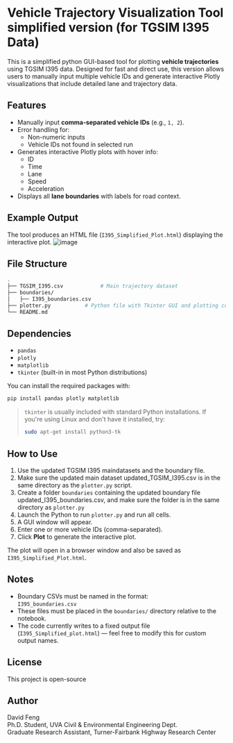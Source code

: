 # Vehicle Trajectory Visualization Tool simplified version (for TGSIM I395 Data)

This is a simplified python GUI-based tool for plotting **vehicle trajectories** using TGSIM I395 data. Designed for fast and direct use, this version allows users to manually input multiple vehicle IDs and generate interactive Plotly visualizations that include detailed lane and trajectory data.

## Features

- Manually input **comma-separated vehicle IDs** (e.g., `1, 2`).
- Error handling for:
  - Non-numeric inputs
  - Vehicle IDs not found in selected run
- Generates interactive Plotly plots with hover info:
  - ID
  - Time
  - Lane
  - Speed
  - Acceleration
- Displays all **lane boundaries** with labels for road context.

## Example Output

The tool produces an HTML file (`I395_Simplified_Plot.html`) displaying the interactive plot.
![image](https://github.com/user-attachments/assets/163f6f26-9fab-456e-89cf-d6de5958de53)



## File Structure

```bash
.
├── TGSIM_I395.csv            # Main trajectory dataset
├── boundaries/
│   ├── I395_boundaries.csv
├── plotter.py           # Python file with Tkinter GUI and plotting code
└── README.md
```

## Dependencies

- `pandas`
- `plotly`
- `matplotlib`
- `tkinter` (built-in in most Python distributions)

You can install the required packages with:

```bash
pip install pandas plotly matplotlib
```

> `tkinter` is usually included with standard Python installations. If you're using Linux and don't have it installed, try:
>
> ```bash
> sudo apt-get install python3-tk
> ```

## How to Use

1. Use the updated TGSIM I395 maindatasets and the boundary file.
2. Make sure the updated main dataset updated_TGSIM_I395.csv is in the same directory as the `plotter.py` script.
3. Create a folder `boundaries` containing the updated boundary file updated_I395_boundaries.csv, and make sure the folder is in the same directory as `plotter.py`
4. Launch the Python to run `plotter.py` and run all cells.
5. A GUI window will appear.
6. Enter one or more vehicle IDs (comma-separated).
7. Click **Plot** to generate the interactive plot.
   

The plot will open in a browser window and also be saved as `I395_Simplified_Plot.html`.


## Notes

- Boundary CSVs must be named in the format:  
  `I395_boundaries.csv`
- These files must be placed in the `boundaries/` directory relative to the notebook.
- The code currently writes to a fixed output file (`I395_Simplified_plot.html`) — feel free to modify this for custom output names.

## License

This project is open-source

## Author

David Feng  
Ph.D. Student, UVA Civil & Environmental Engineering Dept.  <br />
Graduate Research Assistant, Turner-Fairbank Highway Research Center <br />





